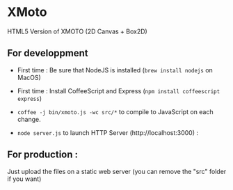 XMoto
=====

HTML5 Version of XMOTO (2D Canvas + Box2D)

## For developpment

 * First time : Be sure that NodeJS is installed (```brew install nodejs``` on MacOS)
 * First time : Install CoffeeScript and Express (```npm install coffeescript express```)

 * ```coffee -j bin/xmoto.js -wc src/*``` to compile to JavaScript on each change.
 * ```node server.js``` to launch HTTP Server (http://localhost:3000) :

## For production :

Just upload the files on a static web server (you can remove the "src" folder if you want)
